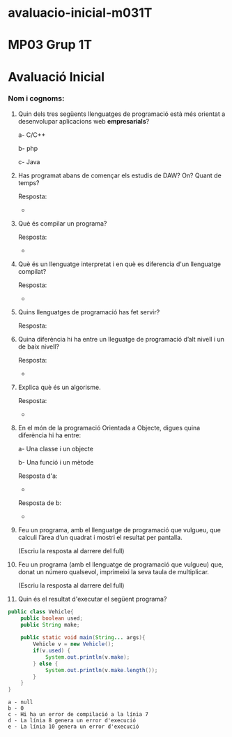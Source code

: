 # avaluacio-inicial-m031T

# MP03 Grup 1T
# Avaluació Inicial

### Nom i cognoms:

1. Quin dels tres següents llenguatges de programació està més orientat a desenvolupar aplicacions web **empresarials**?

    a- C/C++

    b- php

    c- Java

2. Has programat abans de començar els estudis de DAW? On? Quant de temps?

    Resposta: 
    
    
    -


3. Què és compilar un programa?

    Resposta:
    
    
    -

4. Què és un llenguatge interpretat i en què es diferencia d'un llenguatge compilat?

    Resposta:


    -

5. Quins llenguatges de programació has fet servir?

    Resposta: 


6. Quina diferència hi ha entre un lleguatge de programació d’alt nivell i un de baix nivell?

    Resposta: 


    -

7. Explica què és un algorisme.

    Resposta:


    -

8. En el món de la programació Orientada a Objecte, digues quina diferència hi ha entre:

    a- Una classe i un objecte

    b- Una funció i un mètode
    
    
    Resposta d'a:


    -

    Resposta de b:


    -

9. Feu un programa, amb el llenguatge de programació que vulgueu, que calculi l’àrea d’un quadrat i mostri el resultat per pantalla.

    (Escriu la resposta al darrere del full)

9. Feu un programa (amb el llenguatge de programació que vulgueu) que, donat un número qualsevol, imprimeixi la seva taula de multiplicar.

    (Escriu la resposta al darrere del full)

10. Quin és el resultat d'executar el següent programa?

```java
public class Vehicle{
    public boolean used;
    public String make;
    
    public static void main(String... args){
        Vehicle v = new Vehicle();
        if(v.used) {
            System.out.println(v.make);
        } else {
            System.out.println(v.make.length());
        }
    }
}
```

    a - null
    b - 0
    c - Hi ha un error de compilació a la línia 7
    d - La línia 8 genera un error d'execució
    e - La línia 10 genera un error d'execució
